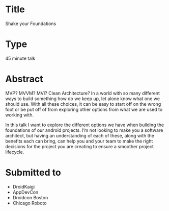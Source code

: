 # Title

Shake your Foundations

# Type

45 minute talk

# Abstract

MVP? MVVM? MVI? Clean Architecture? In a world with so many different ways to build something how do we keep up, let alone know what one we should use. With all these choices, it can be easy to start off on the wrong foot or be put off of from exploring other options from what we are used to working with.

In this talk I want to explore the different options we have when building the foundations of our android projects. I’m not looking to make you a software architect, but having an understanding of each of these, along with the benefits each can bring, can help you and your team to make the right decisions for the project you are creating to ensure a smoother project lifecycle.

# Submitted to

- DroidKaigi
- AppDevCon
- Droidcon Boston
- Chicago Roboto
